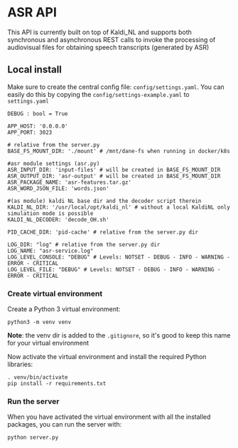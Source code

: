 # ASR API

This API is currently built on top of Kaldi_NL and supports both synchronous and asynchronous REST calls to invoke the processing of audiovisual files for obtaining speech transcripts (generated by ASR)

## Local install

Make sure to create the central config file: `config/settings.yaml`. You can easily do this by copying the `config/settings-example.yaml` to `settings.yaml`

```
DEBUG : bool = True

APP_HOST: '0.0.0.0'
APP_PORT: 3023

# relative from the server.py
BASE_FS_MOUNT_DIR: './mount' # /mnt/dane-fs when running in docker/k8s

#asr module settings (asr.py)
ASR_INPUT_DIR: 'input-files' # will be created in BASE_FS_MOUNT_DIR
ASR_OUTPUT_DIR: 'asr-output' # will be created in BASE_FS_MOUNT_DIR
ASR_PACKAGE_NAME: 'asr-features.tar.gz'
ASR_WORD_JSON_FILE: 'words.json'

#(as module) kaldi NL base dir and the decoder script therein
KALDI_NL_DIR: '/usr/local/opt/kaldi_nl' # without a local KaldiNL only simulation mode is possible
KALDI_NL_DECODER: 'decode_OH.sh'

PID_CACHE_DIR: 'pid-cache' # relative from the server.py dir

LOG_DIR: "log" # relative from the server.py dir
LOG_NAME: "asr-service.log"
LOG_LEVEL_CONSOLE: "DEBUG" # Levels: NOTSET - DEBUG - INFO - WARNING - ERROR - CRITICAL
LOG_LEVEL_FILE: "DEBUG" # Levels: NOTSET - DEBUG - INFO - WARNING - ERROR - CRITICAL
```


### Create virtual environment

Create a Python 3 virtual environment:

```
python3 -m venv venv
```

**Note**: the venv dir is added to the `.gitignore`, so it's good to keep this name for your virtual environment

Now activate the virtual environment and install the required Python libraries:

```
. venv/bin/activate
pip install -r requirements.txt
```

### Run the server

When you have activated the virtual environment with all the installed packages, you can run the server with:

```
python server.py
```